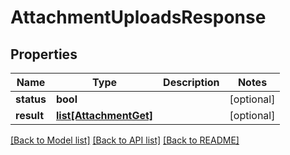 # AttachmentUploadsResponse

## Properties
Name | Type | Description | Notes
------------ | ------------- | ------------- | -------------
**status** | **bool** |  | [optional] 
**result** | [**list[AttachmentGet]**](AttachmentGet.md) |  | [optional] 

[[Back to Model list]](../README.md#documentation-for-models) [[Back to API list]](../README.md#documentation-for-api-endpoints) [[Back to README]](../README.md)

